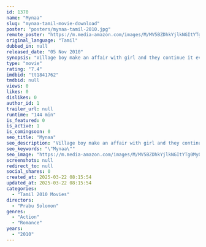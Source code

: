 ```yaml
---
id: 1370
name: "Mynaa"
slug: "mynaa-tamil-movie-download"
poster: "posters/mynaa-tamil-2010.jpg"
remote_poster: "https://m.media-amazon.com/images/M/MV5BZDhkYjlkNGItYTg0My00NzBlLWI5ZTYtYjYzOTIxOGMzN2VkXkEyXkFqcGdeQXVyMTEzNzg0Mjkx._V1_SX300.jpg"
original_language: "Tamil"
dubbed_in: null
released_date: "05 Nov 2010"
synopsis: "Village boy make an affair with girl and they continue it even if they grownup. Accidentally boy happened to caught in jail. But after small time he escaped from the jail and come to the girl. The prison officials follow him and c..."
type: "movie"
rating: "7.4"
imdbid: "tt1841762"
tmdbid: null
views: 0
likes: 0
dislikes: 0
author_id: 1
trailer_url: null
runtime: "144 min"
is_featured: 0
is_active: 1
is_comingsoon: 0
seo_title: "Mynaa"
seo_description: "Village boy make an affair with girl and they continue it even if they grownup. Accidentally boy happened to caught in jail. But after small time he escaped from the jail and come to the girl. The prison officials follow him and c..."
seo_keywords: "\"Mynaa\""
seo_image: "https://m.media-amazon.com/images/M/MV5BZDhkYjlkNGItYTg0My00NzBlLWI5ZTYtYjYzOTIxOGMzN2VkXkEyXkFqcGdeQXVyMTEzNzg0Mjkx._V1_SX300.jpg"
screenshots: null
redirect_to: null
social_shares: 0
created_at: 2025-03-22 08:15:54
updated_at: 2025-03-22 08:15:54
categories:
  - "Tamil 2010 Movies"
directors:
  - "Prabu Solomon"
genres:
  - "Action"
  - "Romance"
years:
  - "2010"
---
```

